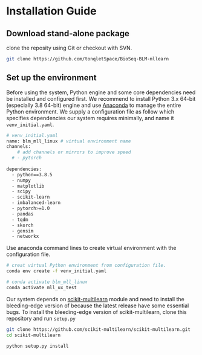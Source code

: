 # Installation Guide

## Download stand-alone package

clone the reposity using Git or checkout with SVN.

```bash
git clone https://github.com/tonqletSpace/BioSeq-BLM-mllearn
```



## Set up the environment

Before using the system, Python engine and some core dependencies need be installed and configured first. We recommend to install Python 3.x 64-bit (especially 3.8 64-bit) engine and use [Anaconda](https://www.anaconda.com/download) to manage the entire Python environment. We supply a configuration file as follow which specifies dependencies our system requires minimally, and name it `venv_initial.yaml`.

```bash
# venv_initial.yaml
name: blm_mll_linux # virtual environment name
channels:
	# add channels or mirrors to improve speed
  # - pytorch
  
dependencies:
  - python==3.8.5
  - numpy
  - matplotlib
  - scipy
  - scikit-learn
  - imbalanced-learn
  - pytorch>=1.0
  - pandas
  - tqdm
  - skorch
  - gensim
  - networkx
```

Use anaconda command lines to create virtual environment with the configuration file.

```bash
# creat virtual Python environment from configuration file.
conda env create -f venv_initial.yaml

# conda activate blm_mll_linux
conda activate mll_ux_test
```

Our system depends on [scikit-multilearn](https://github.com/scikit-multilearn/scikit-multilearn) module and need to install the bleeding-edge version of because the latest release have some essential bugs. To install the bleeding-edge version of scikit-multilearn, clone this repository and run `setup.py`

```bash
git clone https://github.com/scikit-multilearn/scikit-multilearn.git
cd scikit-multilearn

python setup.py install
```
